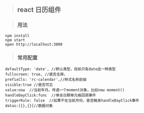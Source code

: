 >## react 日历组件


>### 用法

```
npm install
npm start
open http://localhost:3000
```

>### 常用配置
    
    defaultType: 'date', //默认类型，目前只有date这一种类型
    fullscreen: true, //是否全屏。
    prefixCls: 'rc-calendar',//样式名称前缀
    visible:true //是否可见
    value:now  //当前年月。传递一个moment对象，比如new moment()
    handleDayClick:func  //单击日期单元格回调事件
    triggerRule: false  //如果不在当前月份，是否触发handleDayClick事件
    datas:[{},{}]//数据对象

